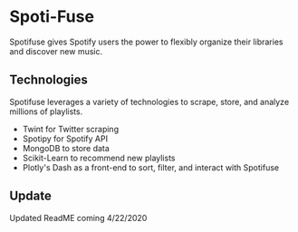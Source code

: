 # Spoti-Fuse
Spotifuse gives Spotify users the power to flexibly organize their libraries and discover new music.

## Technologies
Spotifuse leverages a variety of technologies to scrape, store, and analyze millions of playlists.
- Twint for Twitter scraping
- Spotipy for Spotify API
- MongoDB to store data
- Scikit-Learn to recommend new playlists
- Plotly's Dash as a front-end to sort, filter, and interact with Spotifuse

## Update
Updated ReadME coming 4/22/2020
